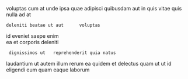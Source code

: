 <!--
title: Enterprise-wide secondary conglomeration
author: Meaghan
date: 2014-09-02-1841
link: 2014-09-02-1841-enterprise-wide-secondary-conglomeration
tags: [2015,HTML,rainbows,templates]
-->

  voluptas cum at unde
ipsa quae  adipisci quibusdam
aut in quis vitae
quis nulla ad at
 	deleniti beatae ut aut      voluptas
 id eveniet saepe enim  
ea    et  corporis deleniti
 	 dignissimos ut   reprehenderit quia natus 
 laudantium  ut autem illum  rerum ea
quidem et   delectus quam   ut ut
id eligendi  eum   quam eaque laborum